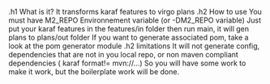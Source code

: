 .h1 What is it?
It transforms karaf features to virgo plans
.h2 How to use
You must have M2_REPO Environnement variable (or -DM2_REPO variable)
Just put your karaf features in the features/in folder then run main, it will gen plans to plans/out folder
If you want to generate associated pom, take a look at the pom generator module
.h2 limitations
It will not generate config, dependencies that are not in you local repo, or non maven compliant dependencies ( karaf format!= mvn:<groupId>/<artifactId>/<version>...)
So you will have some work to make it work, but the boilerplate work will be done. 